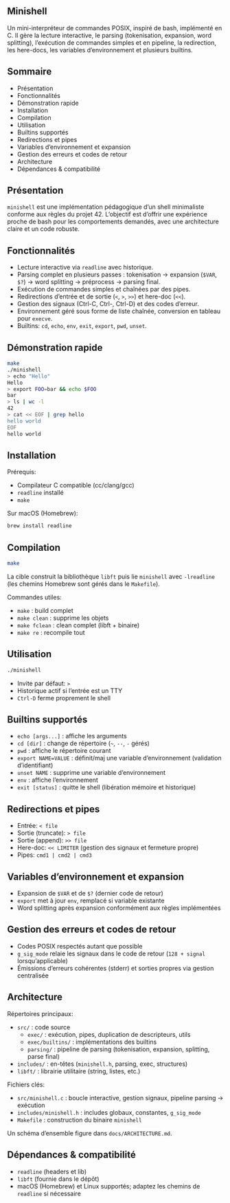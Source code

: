 ## Minishell

Un mini-interpréteur de commandes POSIX, inspiré de bash, implémenté en C. Il gère la lecture interactive, le parsing (tokenisation, expansion, word splitting), l’exécution de commandes simples et en pipeline, la redirection, les here-docs, les variables d’environnement et plusieurs builtins.

## Sommaire

- Présentation
- Fonctionnalités
- Démonstration rapide
- Installation
- Compilation
- Utilisation
- Builtins supportés
- Redirections et pipes
- Variables d’environnement et expansion
- Gestion des erreurs et codes de retour
- Architecture
- Dépendances & compatibilité

## Présentation

`minishell` est une implémentation pédagogique d’un shell minimaliste conforme aux règles du projet 42. L’objectif est d’offrir une expérience proche de bash pour les comportements demandés, avec une architecture claire et un code robuste.

## Fonctionnalités

- Lecture interactive via `readline` avec historique.
- Parsing complet en plusieurs passes : tokenisation → expansion (`$VAR`, `$?`) → word splitting → préprocess → parsing final.
- Exécution de commandes simples et chaînées par des pipes.
- Redirections d’entrée et de sortie (`<`, `>`, `>>`) et here-doc (`<<`).
- Gestion des signaux (Ctrl-C, Ctrl-\, Ctrl-D) et des codes d’erreur.
- Environnement géré sous forme de liste chaînée, conversion en tableau pour `execve`.
- Builtins: `cd`, `echo`, `env`, `exit`, `export`, `pwd`, `unset`.

## Démonstration rapide

```bash
make
./minishell
> echo "Hello"
Hello
> export FOO=bar && echo $FOO
bar
> ls | wc -l
42
> cat << EOF | grep hello
hello world
EOF
hello world
```

## Installation

Prérequis:

- Compilateur C compatible (cc/clang/gcc)
- `readline` installé
- `make`

Sur macOS (Homebrew):

```bash
brew install readline
```

## Compilation

```bash
make
```

La cible construit la bibliothèque `libft` puis lie `minishell` avec `-lreadline` (les chemins Homebrew sont gérés dans le `Makefile`).

Commandes utiles:

- `make` : build complet
- `make clean` : supprime les objets
- `make fclean` : clean complet (libft + binaire)
- `make re` : recompile tout

## Utilisation

```bash
./minishell
```

- Invite par défaut: `> `
- Historique actif si l’entrée est un TTY
- `Ctrl-D` ferme proprement le shell

## Builtins supportés

- `echo [args...]` : affiche les arguments
- `cd [dir]` : change de répertoire (`~`, `--`, `-` gérés)
- `pwd` : affiche le répertoire courant
- `export NAME=VALUE` : définit/maj une variable d’environnement (validation d’identifiant)
- `unset NAME` : supprime une variable d’environnement
- `env` : affiche l’environnement
- `exit [status]` : quitte le shell (libération mémoire et historique)

## Redirections et pipes

- Entrée: `< file`
- Sortie (truncate): `> file`
- Sortie (append): `>> file`
- Here-doc: `<< LIMITER` (gestion des signaux et fermeture propre)
- Pipes: `cmd1 | cmd2 | cmd3`

## Variables d’environnement et expansion

- Expansion de `$VAR` et de `$?` (dernier code de retour)
- `export` met à jour `env`, remplacé si variable existante
- Word splitting après expansion conformément aux règles implémentées

## Gestion des erreurs et codes de retour

- Codes POSIX respectés autant que possible
- `g_sig_mode` relaie les signaux dans le code de retour (`128 + signal` lorsqu’applicable)
- Émissions d’erreurs cohérentes (stderr) et sorties propres via gestion centralisée

## Architecture

Répertoires principaux:

- `src/` : code source
  - `exec/` : exécution, pipes, duplication de descripteurs, utils
  - `exec/builtins/` : implémentations des builtins
  - `parsing/` : pipeline de parsing (tokenisation, expansion, splitting, parse final)
- `includes/` : en-têtes (`minishell.h`, parsing, exec, structures)
- `libft/` : librairie utilitaire (string, listes, etc.)

Fichiers clés:

- `src/minishell.c` : boucle interactive, gestion signaux, pipeline parsing → exécution
- `includes/minishell.h` : includes globaux, constantes, `g_sig_mode`
- `Makefile` : construction du binaire `minishell`

Un schéma d’ensemble figure dans `docs/ARCHITECTURE.md`.

## Dépendances & compatibilité

- `readline` (headers et lib)
- `libft` (fournie dans le dépôt)
- macOS (Homebrew) et Linux supportés; adaptez les chemins de `readline` si nécessaire

